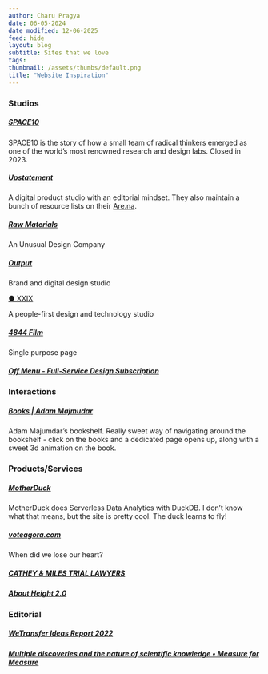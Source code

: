 ```yaml
---
author: Charu Pragya
date: 06-05-2024
date modified: 12-06-2025
feed: hide
layout: blog
subtitle: Sites that we love
tags: 
thumbnail: /assets/thumbs/default.png
title: "Website Inspiration"
---
```


### Studios

##### [SPACE10](https://space10.com/)

SPACE10 is the story of how a small team of radical thinkers emerged as one of the world’s most renowned research and design labs. Closed in 2023.

##### [Upstatement](https://upstatement.com/)

A digital product studio with an editorial mindset. They also maintain a bunch of resource lists on their [Are.na](https://www.are.na/upstatement/channels).

##### [Raw Materials](https://www.therawmaterials.com/)

An Unusual Design Company

##### [Output](https://www.studio-output.com/)

Brand and digital design studio

[● XXIX](https://www.xxix.co/)

A people-first design and technology studio

##### [4844 Film](https://www.4844animation.com/)

Single purpose page

##### [Off Menu - Full-Service Design Subscription](https://offmenu.design/)

### Interactions
##### [Books | Adam Majmudar](https://adammaj.com/books)

Adam Majumdar’s bookshelf. Really sweet way of navigating around the bookshelf - click on the books and a dedicated page opens up, along with a sweet 3d animation on the book.

### Products/Services
##### [MotherDuck](https://motherduck.com/)

MotherDuck does Serverless Data Analytics with DuckDB. I don’t know what that means, but the site is pretty cool. The duck learns to fly!

##### [voteagora.com](https://www.voteagora.com/#Home)

When did we lose our heart?

##### [CATHEY & MILES TRIAL LAWYERS](https://catheymiles.com/)

##### [About Height 2.0](https://height.app/v2)
### Editorial

##### [WeTransfer Ideas Report 2022](https://wetransfer.com/ideas-report/2022)

##### [Multiple discoveries and the nature of scientific knowledge • Measure for Measure](https://measureformeasure.co/blog/md-pt3/)